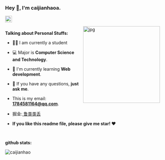 ### Hey 👋, I'm caijianhaoa.

<a href="https://github.com/cjha/">
  <img align="left" alt="Github" width="22px" src="https://cdn.jsdelivr.net/npm/simple-icons@v3/icons/github.svg" />
</a>

<br />
<br />

<img align="right" alt="jpg" width="250px" src="https://cdn.jsdelivr.net/gh/Jackyu-1999/CDN-Static@main/熊猫.jpg" />

**Talking about Personal Stuffs:**

- 👨‍🏛 I am currently a student
- 💻 Major is **Computer Science and Technology**.
- 🌱 I'm currently learning **Web development**. 
- 💬 If you have any questions, **just ask me**.
- This is my email: **1784581164@qq.com**.
- 掘金:<a href="https://juejin.cn/user/1662924342429416"> 鲁类类丢 </a>

- **If you like this readme file, please give me star! ❤️**

<br />

**github stats:**

<img align="left"  src="https://github-readme-stats.vercel.app/api?username=cjhw&show_icons=true" alt="caijianhao" />
